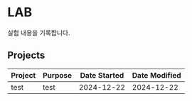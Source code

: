 # LAB

실험 내용을 기록합니다.

## Projects

| Project | Purpose | Date Started | Date Modified |
| ------- | ------- | ------------ | ------------- |
| test    | test    | 2024-12-22   | 2024-12-22    |
